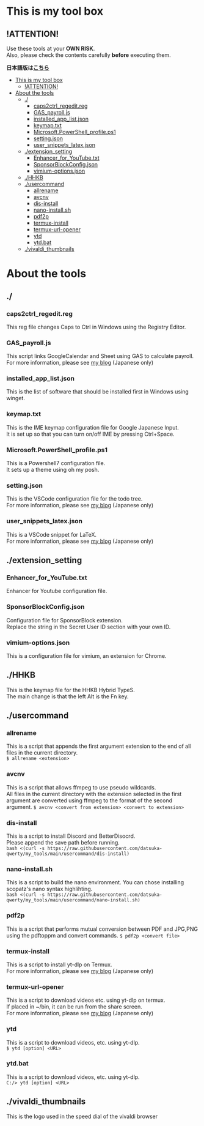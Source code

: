 # This is my tool box
## !ATTENTION!
Use these tools at your **OWN RISK**.  
Also, please check the contents carefully **before** executing them.

__日本語版は[こちら](/README.jp.md)__

- [This is my tool box](#this-is-my-tool-box)
	- [!ATTENTION!](#attention)
- [About the tools](#about-the-tools)
	- [./](#)
		- [caps2ctrl\_regedit.reg](#caps2ctrl_regeditreg)
		- [GAS\_payroll.js](#gas_payrolljs)
		- [installed\_app\_list.json](#installed_app_listjson)
		- [keymap.txt](#keymaptxt)
		- [Microsoft.PowerShell\_profile.ps1](#microsoftpowershell_profileps1)
		- [setting.json](#settingjson)
		- [user\_snippets\_latex.json](#user_snippets_latexjson)
	- [./extension\_setting](#extension_setting)
		- [Enhancer\_for\_YouTube.txt](#enhancer_for_youtubetxt)
		- [SponsorBlockConfig.json](#sponsorblockconfigjson)
		- [vimium-options.json](#vimium-optionsjson)
	- [./HHKB](#hhkb)
	- [./usercommand](#usercommand)
		- [allrename](#allrename)
		- [avcnv](#avcnv)
		- [dis-install](#dis-install)
		- [nano-install.sh](#nano-installsh)
		- [pdf2p](#pdf2p)
		- [termux-install](#termux-install)
		- [termux-url-opener](#termux-url-opener)
		- [ytd](#ytd)
		- [ytd.bat](#ytdbat)
	- [./vivaldi\_thumbnails](#vivaldi_thumbnails)

# About the tools
## ./
### caps2ctrl_regedit.reg
This reg file changes Caps to Ctrl in Windows using the Registry Editor.
### GAS_payroll.js
This script links GoogleCalendar and Sheet using GAS to calculate payroll.  
For more information, please see [my blog](https://datsuka-qwerty.hatenablog.com/entry/diary/gas_payroll) (Japanese only)
### installed_app_list.json
This is the list of software that should be installed first in Windows using winget.
### keymap.txt
This is the IME keymap configuration file for Google Japanese Input.  
It is set up so that you can turn on/off IME by pressing Ctrl+Space.
### Microsoft.PowerShell_profile.ps1
This is a Powershell7 configuration file.  
It sets up a theme using oh my posh.
### setting.json
This is the VSCode configuration file for the todo tree.  
For more information, please see [my blog](https://datsuka-qwerty.hatenablog.com/entry/latex/linux_install) (Japanese only)
### user_snippets_latex.json
This is a VSCode snippet for LaTeX.  
For more information, please see [my blog](https://datsuka-qwerty.hatenablog.com/entry/latex/linux_install) (Japanese only)
## ./extension_setting
### Enhancer_for_YouTube.txt
Enhancer for Youtube configuration file.  
### SponsorBlockConfig.json
Configuration file for SponsorBlock extension.  
Replace the string in the Secret User ID section with your own ID.
### vimium-options.json
This is a configuration file for vimium, an extension for Chrome.
## ./HHKB
This is the keymap file for the HHKB Hybrid TypeS.  
The main change is that the left Alt is the Fn key.
## ./usercommand
### allrename
This is a script that appends the first argument extension to the end of all files in the current directory.  
```$ allrename <extension>```
### avcnv
This is a script that allows ffmpeg to use pseudo wildcards.  
All files in the current directory with the extension selected in the first argument are converted using ffmpeg to the format of the second argument.
```$ avcnv <convert from extension> <convert to extension>```
### dis-install
This is a script to install Discord and BetterDisocrd.  
Please append the save path before running.   
``` bash <(curl -s https://raw.githubusercontent.com/datsuka-qwerty/my_tools/main/usercommand/dis-install) ```
### nano-install.sh
This is a script to build the nano environment.
You can chose installing scopatz's nano syntax highlihting.   
``` bash <(curl -s https://raw.githubusercontent.com/datsuka-qwerty/my_tools/main/usercommand/nano-install.sh) ```
### pdf2p
This is a script that performs mutual conversion between PDF and JPG,PNG using the pdftoppm and convert commands.
```$ pdf2p <convert file>```
### termux-install
This is a script to install yt-dlp on Termux.  
For more information, please see [my blog](https://datsuka-qwerty.hatenablog.com/entry/androidtips/termux-youtube-dl) (Japanese only)
### termux-url-opener
This is a script to download videos etc. using yt-dlp on termux.  
If placed in ~/bin, it can be run from the share screen.  
For more information, please see [my blog](https://datsuka-qwerty.hatenablog.com/entry/androidtips/termux-youtube-dl) (Japanese only)
### ytd
This is a script to download videos, etc. using yt-dlp.  
```$ ytd [option] <URL>```
### ytd.bat
This is a script to download videos, etc. using yt-dlp.  
```C:/> ytd [option] <URL>```
## ./vivaldi_thumbnails
This is the logo used in the speed dial of the vivaldi browser